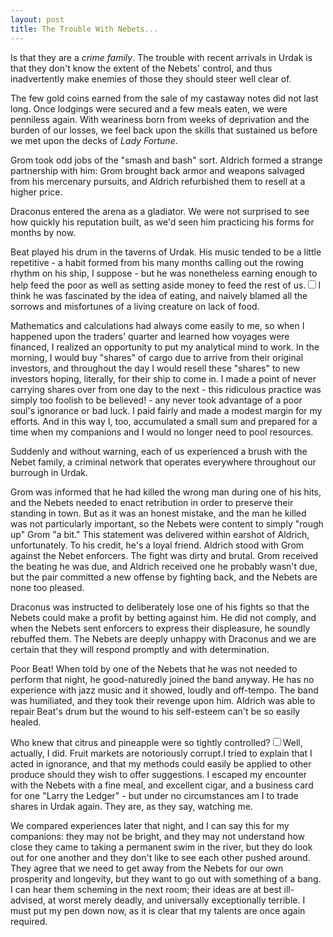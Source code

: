 ```yaml
---
layout: post
title: The Trouble With Nebets...
---
```


<p>
    Is that they are a <em>crime family</em>. The trouble with recent arrivals in Urdak is that they don't know the extent of the Nebets' control, and thus inadvertently make enemies of those they should steer well clear of.
</p>

<p>
    The few gold coins earned from the sale of my castaway notes did not last long. Once lodgings were secured and a few meals eaten, we were penniless again. With weariness born from weeks of deprivation and the burden of our losses, we feel back upon the skills that sustained us before we met upon the decks of <em>Lady Fortune</em>.
</p>

<p>
    Grom took odd jobs of the "smash and bash" sort. Aldrich formed a strange partnership with him: Grom brought back armor and weapons salvaged from his mercenary pursuits, and Aldrich refurbished them to resell at a higher price.
</p>

<p>
    Draconus entered the arena as a gladiator. We were not surprised to see how quickly his reputation built, as we'd seen him practicing his forms for months by now.
</p>

<p>
    Beat played his drum in the taverns of Urdak. His music tended to be a little repetitive - a habit formed from his many months calling out the rowing rhythm on his ship, I suppose - but he was nonetheless earning enough to help feed the poor as well as setting aside money to feed the rest of us.<label for="sn-beat" class="margin-toggle sidenote-number"></label><input type="checkbox" id="sn-beat" class="margin-toggle"/><span class="sidenote">I think he was fascinated by the idea of eating, and naively blamed all the sorrows and misfortunes of a living creature on lack of food.</span>
</p>

<p>
    Mathematics and calculations had always come easily to me, so when I happened upon the traders' quarter and learned how voyages were financed, I realized an opportunity to put my analytical mind to work. In the morning, I would buy "shares" of cargo due to arrive  from their original investors, and throughout the day I would resell these "shares" to new investors hoping, literally, for their ship to come in. I made a point of never carrying shares over from one day to the next - this ridiculous practice was simply too foolish to be believed! - any never took advantage of a poor soul's ignorance or bad luck. I paid fairly and made a modest margin for my efforts. And in this way I, too, accumulated a small sum and prepared for a time when my companions and I would no longer need to pool resources.
</p>

<p>
    Suddenly and without warning, each of us experienced a brush with the Nebet family, a criminal network that operates everywhere throughout our burrough in Urdak.
</p>

<p>
    Grom was informed that he had killed the wrong man during one of his hits, and the Nebets needed to enact retribution in order to preserve their standing in town. But as it was an honest mistake, and the man he killed was not particularly important, so the Nebets were content to simply "rough up" Grom "a bit." This statement was delivered within earshot of Aldrich, unfortunately. To his credit, he's a loyal friend. Aldrich stood with Grom against the Nebet enforcers. The fight was dirty and brutal. Grom received the beating he was due, and Aldrich received one he probably wasn't due, but the pair committed a new offense by fighting back, and the Nebets are none too pleased.
</p>

<p>
    Draconus was instructed to deliberately lose one of his fights so that the Nebets could make a profit by betting against him. He did not comply, and when the Nebets sent enforcers to express their displeasure, he soundly rebuffed them. The Nebets are deeply unhappy with Draconus and we are certain that they will respond promptly and with determination.
</p>

<p>
    Poor Beat! When told by one of the Nebets that he was not needed to perform that night, he good-naturedly joined the band anyway. He has no experience with jazz music and it showed, loudly and off-tempo. The band was humiliated, and they took their revenge upon him. Aldrich was able to repair Beat's drum but the wound to his self-esteem can't be so easily healed.
</p>

<p>
    Who knew that citrus and pineapple were so tightly controlled?<label for="sn-fruit" class="margin-toggle sidenote-number"></label><input type="checkbox" id="sn-fruit" class="margin-toggle"/><span class="sidenote">Well, actually, I did. Fruit markets are notoriously corrupt.</span>I tried to explain that I acted in ignorance, and that my methods could easily be applied to other produce should they wish to offer suggestions. I escaped my encounter with the Nebets with a fine meal, and excellent cigar, and a business card for one "Larry the Ledger" - but under no circumstances am I to trade shares in Urdak again. They are, as they say, watching me.
</p>

<p>
    We compared experiences later that night, and I can say this for my companions: they may not be bright, and they may not understand how close they came to taking a permanent swim in the river, but they do look out for one another and they don't like to see each other pushed around. They agree that we need to get away from the Nebets for our own prosperity and longevity, but they want to go out with something of a bang. I can hear them scheming in the next room; their ideas are at best ill-advised, at worst merely deadly, and universally exceptionally terrible. I must put my pen down now, as it is clear that my talents are once again required.
</p>


